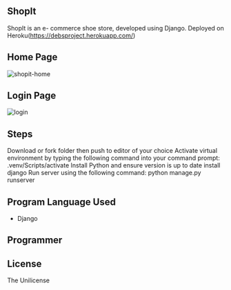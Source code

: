 ## ShopIt
ShopIt is an  e- commerce shoe store, developed using Django. Deployed on Heroku(https://debsproject.herokuapp.com/)

## Home Page
![shopit-home](https://user-images.githubusercontent.com/77339575/167216644-26c47ca7-bd25-4f16-8b4b-63191df60ad9.png)

## Login Page

 ![login](https://user-images.githubusercontent.com/77339575/167217543-a6ba6318-361c-4c57-8ee5-b2ab0b6f8736.png)

## Steps 
Download or fork folder then push to editor of your choice
Activate virtual environment by typing the following command into your command prompt: .venv/Scripts/activate
Install Python and ensure version is up to date
install django
Run server using the following command: python manage.py runserver

## Program Language Used
- Django

## Programmer



## License
The Unilicense
